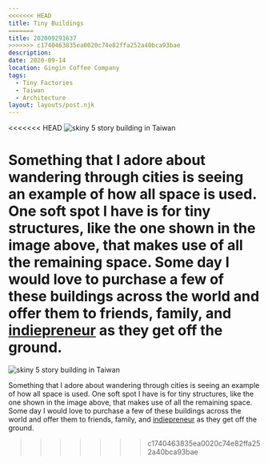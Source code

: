 ```yaml
---
<<<<<<< HEAD
title: Tiny Buildings
=======
title: 202009291637
>>>>>>> c1740463835ea0020c74e82ffa252a40bca93bae
description:
date: 2020-09-14
location: Gingin Coffee Company
tags:
  - Tiny Factories
  - Taiwan
  - Architecture
layout: layouts/post.njk
---
```


<<<<<<< HEAD
![skiny 5 story building in Taiwan](https://arena-images-temp.s3.amazonaws.com/2D74AE4F-90EE-43A0-8194-47B90F2A45B7.jpg)

Something that I adore about wandering through cities is seeing an example of how all space is used. One soft spot I have is for tiny structures, like the one shown in the image above, that makes use of all the remaining space. Some day I would love to purchase a few of these buildings across the world and offer them to friends, family, and [indiepreneur](https://indiepreneur.wiki) as they get off the ground.
=======
![skiny 5 story building in Taiwan](https://arena-images-temp.s3.amazonaws.com/2D74AE4F-90EE-43A0-8194-47B90F2A45B7.jpg) 

Something that I adore about wandering through cities is seeing an example of how all space is used. One soft spot I have is for tiny structures, like the one shown in the image above, that makes use of all the remaining space. Some day I would love to purchase a few of these buildings across the world and offer them to friends, family, and [indiepreneur](https://indiepreneur.wiki) as they get off the ground.
>>>>>>> c1740463835ea0020c74e82ffa252a40bca93bae
